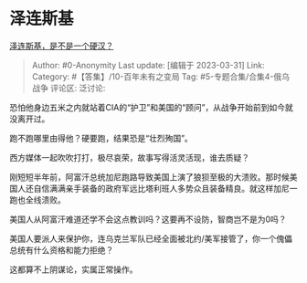 # 泽连斯基
[泽连斯基，是不是一个硬汉？](https://www.zhihu.com/question/577473737/answer/2961619081)

> Author: #0-Anonymity
> Last update: [编辑于 2023-03-31]
> Link:
> Category: #【答集】/10-百年未有之变局
> Tag: #5-专题合集/合集4-俄乌战争
> 评论区:
> 泛讨论:

恐怕他身边五米之内就站着CIA的“护卫”和美国的“顾问”，从战争开始前到如今就没离开过。

跑不跑哪里由得他？硬要跑，结果恐是“壮烈殉国”。

西方媒体一起吹吹打打，极尽哀荣，故事写得活灵活现，谁去质疑？

刚短短半年前，阿富汗总统加尼跑路导致美国上演了狼狈至极的大溃败。那时候美国人还自信满满亲手装备的政府军远比塔利班人多势众且装备精良。就这样加尼一跑也全线溃败。

美国人从阿富汗难道还学不会这点教训吗？这要再不设防，智商岂不是为0吗？

美国人要派人来保护你，连乌克兰军队已经全面被北约/美军接管了，你一个傀儡总统有什么资格和能力拒绝？

这都算不上阴谋论，实属正常操作。
